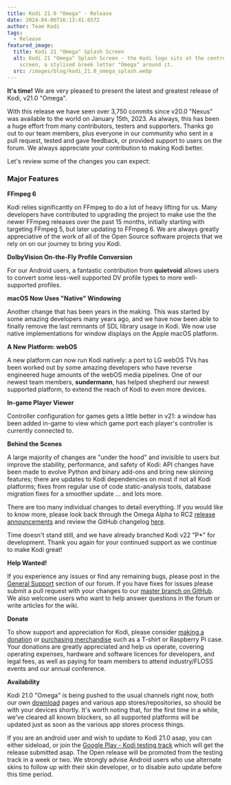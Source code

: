```yaml
---
title: Kodi 21.0 "Omega" - Release
date: 2024-04-06T16:13:41.657Z
author: Team Kodi
tags:
  - Release
featured_image:
  title: Kodi 21 "Omega" Splash Screen
  alt: Kodi 21 "Omega" Splash Screen - the Kodi logo sits at the centre of a black
    screen, a stylised Greek letter "Omega" around it.
  src: /images/blog/kodi_21.0_omega_splash.webp
---
```

**It's time!** We are very pleased to present the latest and greatest release of Kodi, v21.0 "Omega".

With this release we have seen over 3,750 commits since v20.0 "Nexus" was available to the world on January 15th, 2023. As always, this has been a huge effort from many contributors, testers and supporters. Thanks go out to our team members, plus everyone in our community who sent in a pull request, tested and gave feedback, or provided support to users on the forum. We always appreciate your contribution to making Kodi better.

Let's review some of the changes you can expect:

### Major Features

**FFmpeg 6**

Kodi relies significantly on FFmpeg to do a lot of heavy lifting for us. Many developers have contributed to upgrading the project to make use the the newer FFmpeg releases over the past 15 months, initially starting with targeting FFmpeg 5, but later updating to FFmpeg 6. We are always greatly appreciative of the work of all of the Open Source software projects that we rely on on our journey to bring you Kodi.

**DolbyVision On-the-Fly Profile Conversion**

For our Android users, a fantastic contribution from **quietvoid** allows users to convert some less-well supported DV profile types to more well-supported profiles.

**macOS Now Uses "Native" Windowing**

Another change that has been years in the making. This was started by some amazing developers many years ago, and we have now been able to finally remove the last remnants of SDL library usage in Kodi. We now use native implementations for window displays on the Apple macOS platform.

**A New Platform: webOS** 

A new platform can now run Kodi natively: a port to LG webOS TVs has been worked out by some amazing developers who have reverse engineered huge amounts of the webOS media pipelines. One of our newest team members, **sundermann**, has helped shepherd our newest supported platform, to extend the reach of Kodi to even more devices.

**In-game Player Viewer**

Controller configuration for games gets a little better in v21: a window has been added in-game to view which game port each player's controller is currently connected to.

**Behind the Scenes**

A large majority of changes are "under the hood" and invisible to users but improve the stability, performance, and safety of Kodi: API changes have been made to evolve Python and binary add-ons and bring new skinning features; there are updates to Kodi dependencies on most if not all Kodi platforms; fixes from regular use of code static-analysis tools, database migration fixes for a smoother update ... and lots more.

There are too many individual changes to detail everything. If you would like to know more, please look back through the Omega Alpha to RC2 [release announcements](https://kodi.tv/blog/tag/release) and review the GitHub changelog [here](https://github.com/xbmc/xbmc/compare/20.0-Nexus...21.0-Omega).

Time doesn't stand still, and we have already branched Kodi v22 "P*" for development. Thank you again for your continued support as we continue to make Kodi great!

**Help Wanted!**

If you experience any issues or find any remaining bugs, please post in the [General Support](https://forum.kodi.tv/forumdisplay.php?fid=111) section of our forum. If you have fixes for issues please submit a pull request with your changes to our [master branch on GitHub](https://github.com/xbmc/xbmc). We also welcome users who want to help answer questions in the forum or write articles for the wiki.

**Donate**

To show support and appreciation for Kodi, please consider [making a donation](https://kodi.tv/contribute/donate) or [purchasing merchandise](https://kodi.tv/store) such as a T-shirt or Raspberry Pi case. Your donations are greatly appreciated and help us operate, covering operating expenses, hardware and software licences for developers, and legal fees, as well as paying for team members to attend industry/FLOSS events and our annual conference.

**Availability**

Kodi 21.0 "Omega" is being pushed to the usual channels right now, both our own [download](https://kodi.tv/download) pages and various app stores/repositories, so should be with your devices shortly. It's worth noting that, for the first time in a while, we've cleared all known blockers, so all supported platforms will be updated just as soon as the various app stores process things.

If you are an android user and wish to update to Kodi 21.0 asap, you can either sideload, or join the [Google Play - Kodi testing track](https://play.google.com/apps/testing/org.xbmc.kodi) which will get the release submitted asap. The Open release will be promoted from the testing track in a week or two. We strongly advise Android users who use alternate skins to follow up with their skin developer, or to disable auto update before this time period.